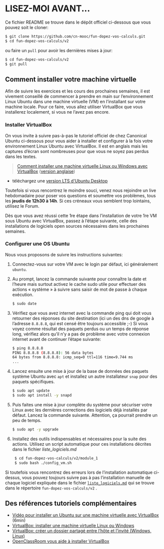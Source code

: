 # LISEZ-MOI AVANT...
Ce fichier README se trouve dans le dépôt officiel ci-dessous que vous pouvez soit le cloner:

```bash
$ git clone https://github.com/cn-mooc/fun-dopez-vos-calculs.git
$ cd fun-dopez-vos-calculs/v2
```

ou faire un `pull` pour avoir les dernières mises à jour:

```bash
$ cd fun-dopez-vos-calculs/v2
$ git pull
```

## Comment installer votre machine virtuelle
Afin de suivre les exercices et les cours des prochaines semaines, il est vivement conseillé de commencer à prendre en main sur l’environnement Linux Ubuntu dans une machine virtuelle (VM) en l’installant sur votre machine locale. Pour ce faire, vous allez utiliser VirtualBox que vous installerez localement, si vous ne l’avez pas encore.

### Installer VirtualBox
On vous invite à suivre pas-à-pas le tutoriel officiel de chez Canonical Ubuntu ci-dessous pour vous aider à installer et configurer à la fois votre environnement Linux Ubuntu avec VirtualBox. Il est en anglais mais les captures d’écran sont nombreuses pour que vous ne soyez pas perdus dans les textes.

> [Comment installer une machine virtuelle Linux ou Windows avec VirtualBox](https://lecrabeinfo.net/virtualbox-installer-windows-linux-dans-une-machine-virtuelle.html) ([version anglaise](https://ubuntu.com/tutorials/how-to-run-ubuntu-desktop-on-a-virtual-machine-using-virtualbox))

- téléchargez une [version LTS d'Ubuntu Desktop](https://ubuntu.com/download/desktop)


Toutefois si vous rencontrez le moindre souci, venez nous rejoindre un live hebdomadaire pour poser vos questions et soumettre vos problèmes, tous les **jeudis de 12h30 à 14h**. Si ces créneaux vous semblent trop lointains, utilisez le Forum.

Dès que vous avez réussi cette 1re étape dans l’installation de votre 1re VM sous Ubuntu avec VirtualBox, passez à l’étape suivante, celle des installations de logiciels open sources nécessaires dans les prochaines semaines. 

### Configurer une OS Ubuntu
Nous vous proposons de suivre les instructions suivantes:

1. Connectez-vous sur votre VM avec le login par défaut, ici généralement `ubuntu`.

2. Au prompt, lancez la commande suivante pour connaître la date et l’heure mais surtout activez le cache sudo utile pour effectuer des actions « système » à suivre sans saisir de mot de passe à chaque exécution.

   ```bash
   $ sudo date
   ```

3. Vérifiez que vous avez internet avec la commande ping qui doit vous retourner des réponses du site destination (ici un des dns de google à l’adresse `8.8.8.8`, qui est censé être toujours accessible ;-) Si vous voyez comme résultat des paquets perdus ou un temps de réponse long, vérifiez alors qu’il n’y a pas de problème avec votre connexion internet avant de continuer l’étape suivante:

   ```bash
   $ ping 8.8.8.8
   PING 8.8.8.8 (8.8.8.8): 56 data bytes
   64 bytes from 8.8.8.8: icmp_seq=0 ttl=116 time=9.744 ms
   ...
   ```

4. Lancez ensuite une mise à jour de la base de données des paquets système Ubuntu avec `apt` et installez un autre installateur `snap` pour des paquets spécifiques.

   ```bash
   $ sudo apt update
   $ sudo apt install -y snapd
   ```
   
5. Puis faites une mise à jour complète du système pour sécuriser votre Linux avec les dernières corrections des logiciels déjà installés par défaut. Lancez la commande suivante. Attention, ça pourrait prendre un peu de temps.

   ```bash
   $ sudo apt -y upgrade
   ```
   
6. Installez des outils indispensables et nécessaires pour la suite des actions. Utilisez un script automatique pour ces installations décrites dans le fichier *liste_logiciels.md*

   ```bash
	$ cd fun-dopez-vos-calculs/v2/module_1
	$ sudo bash ./config_vm.sh
   ```

Si toutefois vous rencontrez des erreurs lors de l’installation automatique ci-dessus, vous pouvez toujours suivre pas à pas l’installation manuelle de chaque logiciel expliquée dans le fichier [`liste_logiciels.md`](https://github.com/cn-mooc/fun-dopez-vos-calculs/blob/main/v2/liste_logiciels.md) qui se trouve dans le répertoire `fun-dopez-vos-calculs/v2`
.

## Des références tutoriels complémentaires
- [Vidéo pour installer un Ubuntu sur une machine virtuelle avec VirtualBox](https://youtu.be/36g17uWC1VY) (6min)
- [VirtualBox: installer une machine virtuelle Linux ou Windows](https://lecrabeinfo.net/virtualbox-installer-windows-linux-dans-une-machine-virtuelle.html)
- [VirtualBox: créer un dossier partagé entre l’hôte et l’invité (Windows, Linux)](https://lecrabeinfo.net/virtualbox-creer-dossier-partage-entre-hote-et-invite-windows-linux.html)
- [OpenClassRoom vous aide à installer VirtualBox](https://openclassrooms.com/fr/courses/2035806-virtualisez-votre-architecture-et-vos-environnements-de-travail/6313946-installez-virtualbox)



